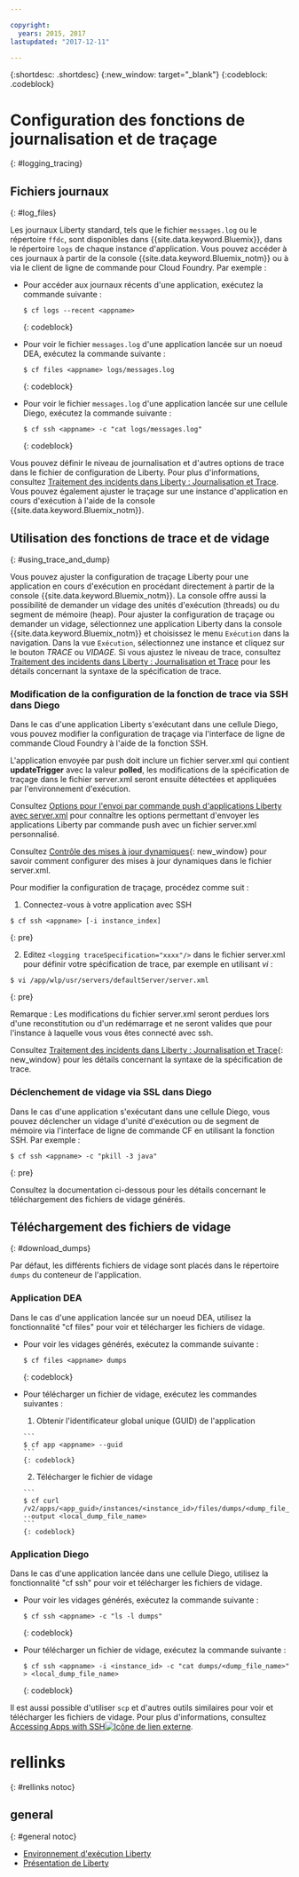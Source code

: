 ```yaml
---

copyright:
  years: 2015, 2017
lastupdated: "2017-12-11"

---
```


{:shortdesc: .shortdesc}
{:new_window: target="_blank"}
{:codeblock: .codeblock}

# Configuration des fonctions de journalisation et de traçage
{: #logging_tracing}

## Fichiers journaux
{: #log_files}

Les journaux Liberty standard, tels que le fichier `messages.log` ou le répertoire `ffdc`, sont disponibles dans {{site.data.keyword.Bluemix}}, dans le répertoire `logs` de chaque instance d'application. Vous pouvez accéder à ces journaux à partir de la console {{site.data.keyword.Bluemix_notm}} ou à via le client de ligne de commande pour Cloud Foundry. Par exemple :

* Pour accéder aux journaux récents d'une application, exécutez la commande suivante :

  ```
  $ cf logs --recent <appname>
  ```
  {: codeblock}

* Pour voir le fichier `messages.log` d'une application lancée sur un noeud DEA, exécutez la commande suivante :

  ```
  $ cf files <appname> logs/messages.log
  ```
  {: codeblock}

* Pour voir le fichier `messages.log` d'une application lancée sur une cellule Diego, exécutez la commande suivante :

  ```
  $ cf ssh <appname> -c "cat logs/messages.log"
  ```
  {: codeblock}

Vous
pouvez définir le niveau de journalisation et d'autres options de trace dans
le fichier de configuration de Liberty. Pour plus d'informations, consultez [Traitement des incidents dans Liberty : Journalisation et Trace](http://www.ibm.com/support/knowledgecenter/SSEQTP_liberty/com.ibm.websphere.wlp.doc/ae/rwlp_logging.html). Vous pouvez également ajuster le traçage sur une instance d'application en cours d'exécution à l'aide de la console {{site.data.keyword.Bluemix_notm}}.

## Utilisation des fonctions de trace et de vidage
{: #using_trace_and_dump}

Vous pouvez ajuster la configuration de traçage Liberty pour une application en cours d'exécution en procédant directement à partir de la console {{site.data.keyword.Bluemix_notm}}. La console offre aussi la possibilité de demander un vidage des unités d'exécution (threads) ou du segment de mémoire (heap). Pour ajuster la configuration de traçage ou demander un vidage, sélectionnez une application Liberty dans la console {{site.data.keyword.Bluemix_notm}} et choisissez le menu `Exécution` dans la navigation. Dans la vue `Exécution`, sélectionnez une instance et cliquez sur le bouton *TRACE* ou *VIDAGE*. Si vous ajustez le niveau de trace, consultez [Traitement des incidents dans Liberty : Journalisation et Trace](http://www.ibm.com/support/knowledgecenter/SSEQTP_liberty/com.ibm.websphere.wlp.doc/ae/rwlp_logging.html) pour les détails concernant la syntaxe de la spécification de trace.

### Modification de la configuration de la fonction de trace via SSH dans Diego

Dans le cas d'une application Liberty s'exécutant dans une cellule Diego, vous pouvez modifier la configuration de traçage via l'interface de ligne de commande Cloud Foundry à l'aide de la fonction SSH.

L'application envoyée par push doit inclure un fichier server.xml qui contient **updateTrigger** avec la valeur **polled**, les modifications de la spécification de traçage dans le fichier server.xml seront ensuite détectées et appliquées par l'environnement d'exécution.

Consultez [Options pour l'envoi par commande push d'applications Liberty avec server.xml](https://console.ng.bluemix.net/docs/runtimes/liberty/optionsForPushing.html#options_for_pushing) pour connaître les options permettant d'envoyer les applications Liberty par commande push avec un fichier server.xml personnalisé.

Consultez [Contrôle des mises à jour dynamiques](https://www.ibm.com/support/knowledgecenter/SSEQTP_liberty/com.ibm.websphere.wlp.doc/ae/twlp_setup_dyn_upd.html){: new_window} pour savoir comment configurer des mises à jour dynamiques dans le fichier server.xml.

Pour modifier la configuration de traçage, procédez comme suit :

1. Connectez-vous à votre application avec SSH

  ```
$ cf ssh <appname> [-i instance_index]
  ```
  {: pre}

2. Editez ```<logging traceSpecification="xxxx"/>``` dans le fichier server.xml pour définir votre spécification de trace, par exemple en utilisant *vi* :

  ```
$ vi /app/wlp/usr/servers/defaultServer/server.xml
  ```
  {: pre}

Remarque : Les modifications du fichier server.xml seront perdues lors d'une reconstitution ou d'un redémarrage et ne seront valides que pour l'instance à laquelle vous vous êtes connecté avec ssh.

Consultez [Traitement des incidents dans Liberty : Journalisation et Trace](http://www.ibm.com/support/knowledgecenter/SSEQTP_liberty/com.ibm.websphere.wlp.doc/ae/rwlp_logging.html){: new_window} pour les détails concernant la syntaxe de la spécification de trace.

### Déclenchement de vidage via SSL dans Diego

Dans le cas d'une application s'exécutant dans une cellule Diego, vous pouvez déclencher un vidage d'unité d'exécution ou de segment de mémoire via l'interface de ligne
de commande CF en utilisant la fonction SSH. Par exemple :

  ```
$ cf ssh <appname> -c "pkill -3 java"
  ```
  {: pre}

Consultez la documentation ci-dessous pour les détails concernant le téléchargement des fichiers de vidage générés.

## Téléchargement des fichiers de vidage
{: #download_dumps}

Par défaut, les différents fichiers de vidage sont placés dans le répertoire `dumps` du conteneur de l'application.

### Application DEA

Dans le cas d'une application lancée sur un noeud DEA, utilisez la fonctionnalité "cf files" pour voir et télécharger les fichiers de vidage.

* Pour voir les vidages générés, exécutez la commande suivante :

  ```
  $ cf files <appname> dumps
  ```
  {: codeblock}

* Pour télécharger un fichier de vidage, exécutez les commandes suivantes :

    1. Obtenir l'identificateur global unique (GUID) de l'application

      ```
      $ cf app <appname> --guid
      ```
      {: codeblock}

    2. Télécharger le fichier de vidage

      ```
      $ cf curl /v2/apps/<app_guid>/instances/<instance_id>/files/dumps/<dump_file_name> --output <local_dump_file_name>
      ```
      {: codeblock}

### Application Diego

Dans le cas d'une application lancée dans une cellule Diego, utilisez la fonctionnalité "cf ssh" pour voir et télécharger les fichiers de vidage.

* Pour voir les vidages générés, exécutez la commande suivante :

  ```
  $ cf ssh <appname> -c "ls -l dumps"
  ```
  {: codeblock}

* Pour télécharger un fichier de vidage, exécutez la commande suivante :

  ```
  $ cf ssh <appname> -i <instance_id> -c "cat dumps/<dump_file_name>" > <local_dump_file_name>
  ```
  {: codeblock}

Il est aussi possible d'utiliser `scp` et d'autres outils similaires pour voir et télécharger les fichiers de vidage. Pour plus d'informations, consultez [Accessing Apps with SSH![Icône de lien externe](../../icons/launch-glyph.svg "Icône de lien externe")](https://docs.cloudfoundry.org/devguide/deploy-apps/ssh-apps.html).

# rellinks
{: #rellinks notoc}
## general
{: #general notoc}
* [Environnement d'exécution Liberty](index.html)
* [Présentation de Liberty](https://www.ibm.com/support/knowledgecenter/SSEQTP_liberty/com.ibm.websphere.wlp.doc/ae/cwlp_about.html)
